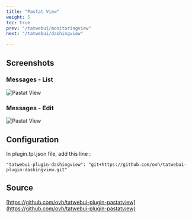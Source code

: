 ```yaml
---
title: "Pastat View"
weight: 5
toc: true
prev: "/tatwebui/monitoringview"
next: "/tatwebui/dashingview"

---
```



## Screenshots
### Messages - List

![Pastat View](/imgs/tatwebui-pastat-view-list.png?width=80%)

### Messages - Edit

![Pastat View](/imgs/tatwebui-pastat-view-details.png?width=80%)


## Configuration

In plugin.tpl.json file, add this line :

```
"tatwebui-plugin-dashingview": "git+https://github.com/ovh/tatwebui-plugin-dashingview.git"
```

## Source
[https://github.com/ovh/tatwebui-plugin-pastatview](https://github.com/ovh/tatwebui-plugin-pastatview)
